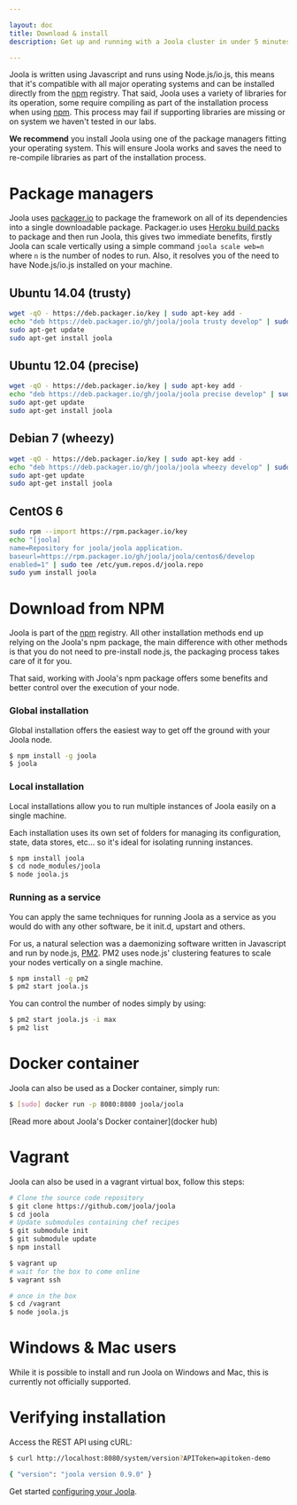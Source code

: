 ```yaml
---

layout: doc
title: Download & install
description: Get up and running with a Joola cluster in under 5 minutes.

---
```


Joola is written using Javascript and runs using Node.js/io.js, this means that it's compatible with all major operating systems and can be installed directly from the [npm](npm) registry.
That said, Joola uses a variety of libraries for its operation, some require compiling as part of the installation process when using [npm](npm).
This process may fail if supporting libraries are missing or on system we haven't tested in our labs.

**We recommend** you install Joola using one of the package managers fitting your operating system. This will ensure Joola works and saves the need to re-compile libraries as part of the installation process.

# Package managers

Joola uses [packager.io](pkg) to package the framework on all of its dependencies into a single downloadable package.
Packager.io uses [Heroku build packs](heroku) to package and then run Joola, this gives two immediate benefits, firstly Joola can scale vertically using a simple command `joola scale web=n` where `n` is the number of nodes to run.
Also, it resolves you of the need to have Node.js/io.js installed on your machine.

## Ubuntu 14.04 (trusty)

```bash
wget -qO - https://deb.packager.io/key | sudo apt-key add -
echo "deb https://deb.packager.io/gh/joola/joola trusty develop" | sudo tee /etc/apt/sources.list.d/joola.list
sudo apt-get update
sudo apt-get install joola
```

## Ubuntu 12.04 (precise)

```bash
wget -qO - https://deb.packager.io/key | sudo apt-key add -
echo "deb https://deb.packager.io/gh/joola/joola precise develop" | sudo tee /etc/apt/sources.list.d/joola.list
sudo apt-get update
sudo apt-get install joola
```

## Debian 7 (wheezy)

```bash
wget -qO - https://deb.packager.io/key | sudo apt-key add -
echo "deb https://deb.packager.io/gh/joola/joola wheezy develop" | sudo tee /etc/apt/sources.list.d/joola.list
sudo apt-get update
sudo apt-get install joola
```

## CentOS 6

```bash
sudo rpm --import https://rpm.packager.io/key
echo "[joola]
name=Repository for joola/joola application.
baseurl=https://rpm.packager.io/gh/joola/joola/centos6/develop
enabled=1" | sudo tee /etc/yum.repos.d/joola.repo
sudo yum install joola
```

# Download from NPM

Joola is part of the [npm](npm) registry.
All other installation methods end up relying on the Joola's npm package, the main difference with other methods is that you do not need to pre-install node.js, the packaging process takes care of it for you.

That said, working with Joola's npm package offers some benefits and better control over the execution of your node.

### Global installation

Global installation offers the easiest way to get off the ground with your Joola node.

```bash
$ npm install -g joola
$ joola
```

### Local installation

Local installations allow you to run multiple instances of Joola easily on a single machine.

Each installation uses its own set of folders for managing its configuration, state, data stores, etc... so it's ideal for isolating running instances.

```bash
$ npm install joola
$ cd node_modules/joola
$ node joola.js
```

### Running as a service
You can apply the same techniques for running Joola as a service as you would do with any other software, be it init.d, upstart and others.

For us, a natural selection was a daemonizing software written in Javascript and run by node.js, [PM2](pm2). PM2 uses node.js' clustering features to scale your nodes vertically on a single machine.

```bash
$ npm install -g pm2
$ pm2 start joola.js
```

You can control the number of nodes simply by using:

```bash
$ pm2 start joola.js -i max
$ pm2 list
```

# Docker container

Joola can also be used as a Docker container, simply run:

```bash
$ [sudo] docker run -p 8080:8080 joola/joola
```

[Read more about Joola's Docker container](docker hub)

# Vagrant

Joola can also be used in a vagrant virtual box, follow this steps:

```bash
# Clone the source code repository
$ git clone https://github.com/joola/joola
$ cd joola
# Update submodules containing chef recipes
$ git submodule init
$ git submodule update
$ npm install

$ vagrant up
# wait for the box to come online
$ vagrant ssh

# once in the box
$ cd /vagrant
$ node joola.js
```

# Windows & Mac users

While it is possible to install and run Joola on Windows and Mac, this is currently not officially supported.

# Verifying installation

Access the REST API using cURL:

```bash
$ curl http://localhost:8080/system/version?APIToken=apitoken-demo

{ "version": "joola version 0.9.0" }
```

Get started [configuring your Joola](Configuration.html).